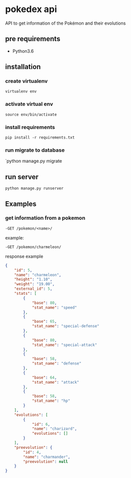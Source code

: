 # pokedex api

API to get information of the Pokémon and their evolutions

## pre requirements

* Python3.6

## installation

### create virtualenv

`virtualenv env`

### activate virtual env

`source env/bin/activate`

### install requirements

`pip install -r requirements.txt`


### run migrate to database

`python manage.py migrate

## run server

`python manage.py runserver`

## Examples

### get information from a pokemon

`-GET /pokemon/<name>/`

example:

`-GET /pokemon/charmeleon/`

response example

``` json
{
    "id": 5,
    "name": "charmeleon",
    "height": "1.10",
    "weight": "19.00",
    "external_id": 5,
    "stats": [
        {
            "base": 80,
            "stat_name": "speed"
        },
        {
            "base": 65,
            "stat_name": "special-defense"
        },
        {
            "base": 80,
            "stat_name": "special-attack"
        },
        {
            "base": 58,
            "stat_name": "defense"
        },
        {
            "base": 64,
            "stat_name": "attack"
        },
        {
            "base": 58,
            "stat_name": "hp"
        }
    ],
    "evolutions": [
        {
            "id": 6,
            "name": "charizard",
            "evolutions": []
        }
    ],
    "preevolution": {
        "id": 4,
        "name": "charmander",
        "preevolution": null
    }
}
```
